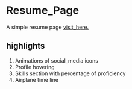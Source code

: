# Resume_Page

A simple resume page  [visit_here.](https://karthik-siru.github.io/Resume_Page/index.html)<br>

## highlights 

1. Animations of social_media icons 
2. Profile hovering 
3. Skills section with percentage of proficiency 
4. Airplane time line 
